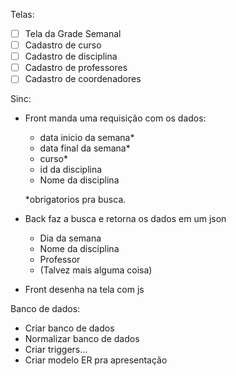 Telas: 
 - [ ] Tela da Grade Semanal
 - [ ] Cadastro de curso 
 - [ ] Cadastro de disciplina 
 - [ ] Cadastro de professores
 - [ ] Cadastro de coordenadores 

Sinc: 
- Front manda uma requisição com os dados:
	-  data inicio da semana*
	- data final da semana*
	- curso*
	- id da disciplina
	- Nome da disciplina
   
	*obrigatorios pra busca.
	
- Back faz a busca e retorna os dados em um json
	- Dia da semana
	- Nome da disciplina
	- Professor
	- (Talvez mais alguma coisa)
	
- Front desenha na tela com js  

Banco de dados:
- Criar banco de dados
- Normalizar banco de dados
- Criar triggers...
- Criar modelo ER pra apresentação
